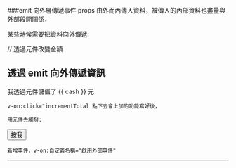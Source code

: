 ###emit 向外層傳遞事件
props 由外而內傳入資料，被傳入的內部資料也盡量與外部段開關係，

某些時候需要把資料向外傳遞:

// 透過元件改變金額

<div id="app">
  <h2>透過 emit 向外傳遞資訊</h2>
  我透過元件儲值了 {{ cash }} 元

    v-on:click="incrementTotal 點下去會上加的功能寫好後，

    用元件去觸發:
  <button class="btn btn-outline-primary" v-on:click="incrementTotal">按我</button>

    新增事件，v-on:自定義名稱="啟用外部事件"
  <button-counter v-on:increment="incrementTotal"></button-counter>
  <hr>
  <button-counter></button-counter>
</div>

<script>
Vue.component('buttonCounter', {
  template: `<div>
    <button @click="incrementCounter" class="btn btn-outline-primary">增加 {{ counter }} 元</button>
    <input type="number" class="form-control mt-2" v-model="counter">
  </div>`,
  data: function() {
    return {
      counter: 1
    }
  },
  methods: {
      incrementCounter: function(){

          // increment 去觸發 v-on:increment，也就是外層的 incrementTotal
          // $emit ('觸發名稱',參數 )
          // this.counter 是 input 裡的，避免傳出去不是數值，所以加 Number
          this.$emit('increment', Number(this.counter))
      }
  }
});

var app = new Vue({
  el: '#app',
  data: {
    cash: 300
  },
  methods: {

    // 傳入的數值從這接收
    incrementTotal: function(newNumber)){
        this.cash = this.cash + newNumber;
    }
  }
});
</script>